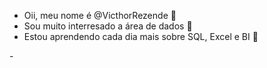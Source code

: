 - Oii, meu nome é @VicthorRezende 👋 
- Sou muito interresado a área de dados 👀  
- Estou aprendendo cada dia mais sobre SQL, Excel e BI 🌱 
<!---
VicthorRezende/VicthorRezende is a ✨ special ✨ repository because its `README.md` (this file) appears on your GitHub profile.
You can click the Preview link to take a look at your changes.
💞️ I’m looking to collaborate on ...
- 📫 How to reach me ...
--->- 


